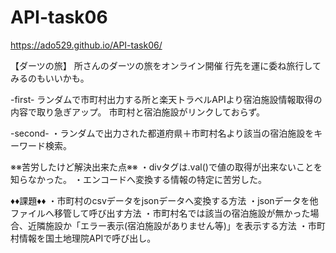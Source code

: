 # API-task06

https://ado529.github.io/API-task06/



【ダーツの旅】
所さんのダーツの旅をオンライン開催
行先を運に委ね旅行してみるのもいいかも。

-first-
ランダムで市町村出力する所と楽天トラベルAPIより宿泊施設情報取得の内容で取り急ぎアップ。
市町村と宿泊施設がリンクしておらず。

-second-
・ランダムで出力された都道府県＋市町村名より該当の宿泊施設をキーワード検索。



※※苦労したけど解決出来た点※※
・divタグは.val()で値の取得が出来ないことを知らなかった。
・エンコードへ変換する情報の特定に苦労した。

♦♦課題♦♦
・市町村のcsvデータをjsonデータへ変換する方法
・jsonデータを他ファイルへ移管して呼び出す方法
・市町村名では該当の宿泊施設が無かった場合、近隣施設か「エラー表示(宿泊施設がありません等)」を表示する方法
・市町村情報を国土地理院APIで呼び出し。



